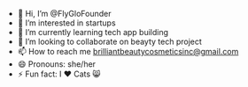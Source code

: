- 👋 Hi, I’m @FlyGloFounder
- 👀 I’m interested in startups
- 🌱 I’m currently learning tech app building
- 💞️ I’m looking to collaborate on beayty tech project
- 📫 How to reach me brilliantbeautycosmeticsinc@gmail.com
- 😄 Pronouns: she/her
- ⚡ Fun fact: I ❤️ Cats 😸
<!---
FlyGloFounder/FlyGloFounder is a ✨ special ✨ repository because its `README.md` (this file) appears on your GitHub profile.
You can click the Preview link to take a look at your changes.
--->

